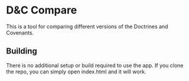# D&C Compare

This is a tool for comparing different versions of the Doctrines and Covenants.

## Building

There is no additional setup or build required to use the app. If you clone the repo, you can simply open index.html and it will work.
